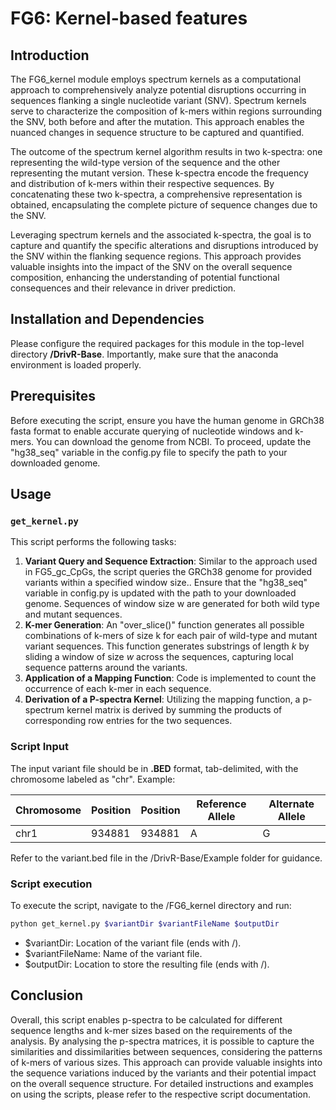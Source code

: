 # FG6: Kernel-based features

## Introduction
The FG6_kernel module employs spectrum kernels as a computational approach to comprehensively analyze potential disruptions occurring in sequences flanking a single nucleotide variant (SNV). Spectrum kernels serve to characterize the composition of k-mers within regions surrounding the SNV, both before and after the mutation. This approach enables the nuanced changes in sequence structure to be captured and quantified.

The outcome of the spectrum kernel algorithm results in two k-spectra: one representing the wild-type version of the sequence and the other representing the mutant version. These k-spectra encode the frequency and distribution of k-mers within their respective sequences. By concatenating these two k-spectra, a comprehensive representation is obtained, encapsulating the complete picture of sequence changes due to the SNV.

Leveraging spectrum kernels and the associated k-spectra, the goal is to capture and quantify the specific alterations and disruptions introduced by the SNV within the flanking sequence regions. This approach provides valuable insights into the impact of the SNV on the overall sequence composition, enhancing the understanding of potential functional consequences and their relevance in driver prediction.

## Installation and Dependencies
Please configure the required packages for this module in the top-level directory **/DrivR-Base**. Importantly, make sure that the anaconda environment is loaded properly.

## Prerequisites
Before executing the script, ensure you have the human genome in GRCh38 fasta format to enable accurate querying of nucleotide windows and k-mers. You can download the genome from NCBI. To proceed, update the "hg38_seq" variable in the config.py file to specify the path to your downloaded genome.

## Usage

### `get_kernel.py`

This script performs the following tasks:
1. **Variant Query and Sequence Extraction**: Similar to the approach used in FG5_gc_CpGs, the script queries the GRCh38 genome for provided variants within a specified window size.. Ensure that the "hg38_seq" variable in config.py is updated with the path to your downloaded genome. Sequences of window size w are generated for both wild type and mutant sequences.
2. **K-mer Generation**: An "over_slice()" function generates all possible combinations of k-mers of size k for each pair of wild-type and mutant variant sequences. This function generates substrings of length *k* by sliding a window of size *w* across the sequences, capturing local sequence patterns around the variants.
3. **Application of a Mapping Function**: Code is implemented to count the occurrence of each k-mer in each sequence.
4. **Derivation of a P-spectra Kernel**: Utilizing the mapping function, a p-spectrum kernel matrix is derived by summing the products of corresponding row entries for the two sequences.


### Script Input

The input variant file should be in **.BED** format, tab-delimited, with the chromosome labeled as "chr". Example:

| Chromosome | Position | Position | Reference Allele | Alternate Allele |
| ---------- | -------- | -------- | ---------------- | ---------------- |
|    chr1    |  934881  |  934881  |        A         |         G        | 

Refer to the variant.bed file in the /DrivR-Base/Example folder for guidance.

### Script execution
To execute the script, navigate to the /FG6_kernel directory and run:

```bash
python get_kernel.py $variantDir $variantFileName $outputDir
```

* $variantDir: Location of the variant file (ends with /).
* $variantFileName: Name of the variant file.
* $outputDir: Location to store the resulting file (ends with /).

## Conclusion
Overall, this script enables p-spectra to be calculated for different sequence lengths and k-mer sizes based on the requirements of the analysis.
By analysing the p-spectra matrices, it is possible to capture the similarities and dissimilarities between sequences, considering the patterns of k-mers of various sizes. This approach can provide valuable insights into the sequence variations induced by the variants and their potential impact on the overall sequence structure. For detailed instructions and examples on using the scripts, please refer to the respective script documentation.

